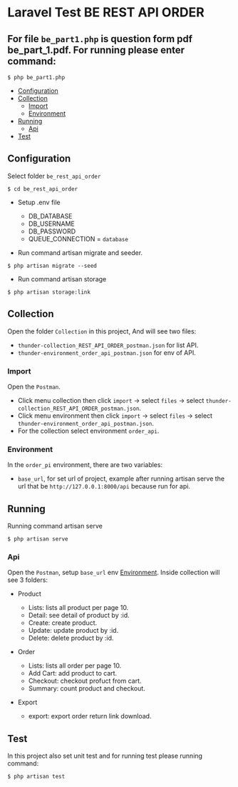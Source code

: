 # Laravel Test BE REST API ORDER

## For file `be_part1.php` is question form pdf be_part_1.pdf. For running please enter command:

```
$ php be_part1.php
```

- [Configuration](#configuration)
- [Collection](#collection)
  - [Import](#import)
  - [Environment](#environment)
- [Running](#running)
  - [Api](#api)
- [Test](#test)

## Configuration

Select folder `be_rest_api_order`

```
$ cd be_rest_api_order
```

- Setup .env file
  - DB_DATABASE
  - DB_USERNAME
  - DB_PASSWORD
  - QUEUE_CONNECTION = `database`

- Run command artisan migrate and seeder.

```
$ php artisan migrate --seed
```
- Run command artisan storage

```
$ php artisan storage:link
```

## Collection
Open the folder `Collection` in this project, And will see two files:
- `thunder-collection_REST_API_ORDER_postman.json` for list API.
- `thunder-environment_order_api_postman.json` for env of API.

### Import

Open the `Postman`.
- Click menu collection then click `import` -> select `files` -> select `thunder-collection_REST_API_ORDER_postman.json`.
- Click menu environment then click `import` -> select `files` -> select `thunder-environment_order_api_postman.json`.
- For the collection select environment `order_api`.

### Environment

In the `order_pi` environment, there are two variables: 
- `base_url`, for set url of project, example after running artisan serve the url that be `http://127.0.0.1:8000/api` because run for api.

## Running

Running command artisan serve

```
$ php artisan serve
```

### Api

Open the `Postman`, setup `base_url` env [Environment](#environment). Inside collection will see 3 folders:

- Product
  - Lists: lists all product per page 10.
  - Detail: see detail of product by :id.
  - Create: create product.
  - Update: update product by :id.
  - Delete: delete product by :id.

- Order
  - Lists: lists all order per page 10.
  - Add Cart: add product to cart.
  - Checkout: checkout profuct from cart.
  - Summary: count product and checkout.

- Export
  - export: export order return link download.

## Test

In this project also set unit test and for running test please running command:

```
$ php artisan test
```

